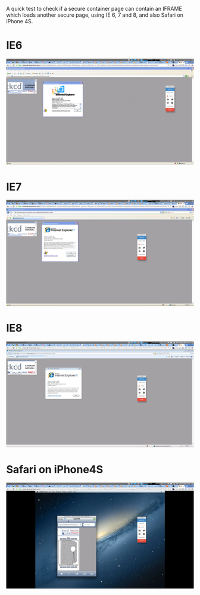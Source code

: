 A quick test to check if a secure container page can contain an IFRAME which loads another secure page, using IE 6, 7 and 8, and also Safari on iPhone 4S.

# IE6

![IE6](browsers/ie6-xkcd.png)

# IE7

![IE7](browsers/ie7-xkcd.png)


# IE8

![IE8](browsers/ie8-xkcd.png)


# Safari on iPhone4S

![Safari](browsers/iphone4s-xkcd.png)

